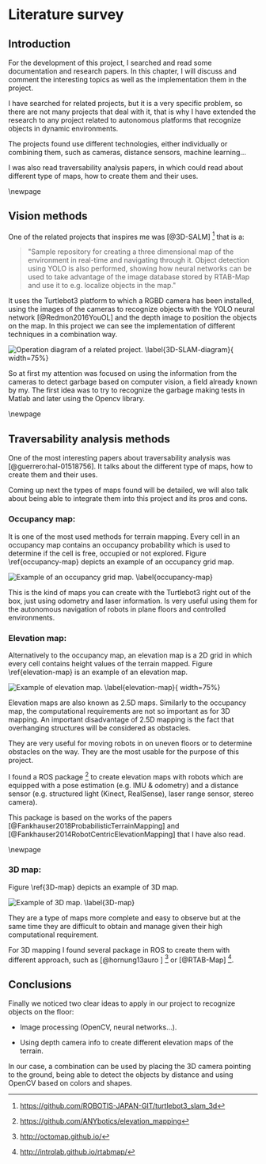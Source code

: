 # Literature survey

## Introduction

For the development of this project, I searched and read some documentation and research papers. In this chapter, I will discuss and comment the interesting topics as well as the implementation them in the project.

I have searched for related projects, but it is a very specific problem, so there are not many projects that deal with it, that is why I have extended the research to any project related to autonomous platforms that recognize objects in dynamic environments.

The projects found use different technologies, either individually or combining them, such as cameras, distance sensors, machine learning...

I was also read traversability analysis papers, in which could read about different type of maps, how to create them and their uses.

\newpage

## Vision methods

One of the related projects that inspires me was [@3D-SALM] [^1] that is a:

[^1]: https://github.com/ROBOTIS-JAPAN-GIT/turtlebot3_slam_3d

> "Sample repository for creating a three dimensional map of the environment in real-time and navigating through it. Object detection using YOLO is also performed, showing how neural networks can be used to take advantage of the image database stored by RTAB-Map and use it to e.g. localize objects in the map."

It uses the Turtlebot3 platform to which a RGBD camera has been installed, using the images of the cameras to recognize objects with the YOLO neural network [@Redmon2016YouOL] and the depth image to position the objects on the map. In this project we can see the implementation of different techniques in a combination way.

![Operation diagram of a related project. \label{3D-SLAM-diagram}](source/figures/3D-SLAM-diagram.png){ width=75%}

So at first my attention was focused on using the information from the cameras to detect garbage based on computer vision, a field already known by my. The first idea was to try to recognize the garbage making tests in Matlab and later using the Opencv library.

\newpage

## Traversability analysis methods

One of the most interesting papers about traversability analysis was [@guerrero:hal-01518756]. It talks about the different type of maps, how to create them and their uses.

Coming up next the types of maps found will be detailed, we will also talk about being able to integrate them into this project and its pros and cons.

### Occupancy map:

It is one of the most used methods for terrain mapping. Every cell in an occupancy map contains an occupancy probability which is used to determine if the cell is free, occupied or not explored. Figure \ref{occupancy-map} depicts an example of an occupancy grid map.

![Example of an occupancy grid map. \label{occupancy-map}](source/figures/occupancy-map.png)

This is the kind of maps you can create with the Turtlebot3 right out of the box, just using odometry and laser information. Is very useful using them for the autonomous navigation of robots in plane floors and controlled environments.

### Elevation map:

Alternatively to the occupancy map, an elevation map is a 2D grid in which every cell contains height values of the terrain mapped. Figure \ref{elevation-map} is an example of an elevation map.

![Example of elevation map. \label{elevation-map}](source/figures/elevation-map.jpg){ width=75%}

Elevation maps are also known as 2.5D maps. Similarly to the occupancy map, the computational requirements are not so important as for 3D mapping. An important disadvantage of 2.5D mapping is the fact that overhanging structures will be considered as obstacles.

They are very useful for moving robots in on uneven floors or to determine obstacles on the way. They are the most usable for the purpose of this project.

I found a ROS package [^2] to create elevation maps with robots which are equipped with a pose estimation (e.g. IMU & odometry) and a distance sensor (e.g. structured light (Kinect, RealSense), laser range sensor, stereo camera).

This package is based on the works of the papers [@Fankhauser2018ProbabilisticTerrainMapping] and [@Fankhauser2014RobotCentricElevationMapping] that I have also read.

[^2]: https://github.com/ANYbotics/elevation_mapping

\newpage

### 3D map:

Figure \ref{3D-map} depicts an example of 3D map.

![Example of 3D map. \label{3D-map}](source/figures/3D-map.png)

They are a type of maps more complete and easy to observe but at the same time they are difficult to obtain and manage given their high computational requirement.

For 3D mapping I found several package in ROS to create them with different approach, such as [@hornung13auro ] [^3] or [@RTAB-Map] [^4].

[^3]: http://octomap.github.io/
[^4]: http://introlab.github.io/rtabmap/

## Conclusions

Finally we noticed two clear ideas to apply in our project to recognize objects on the floor:

- Image processing (OpenCV, neural networks...).

- Using depth camera info to create different elevation maps of the terrain.

In our case, a combination can be used by placing the 3D camera pointing to the ground, being able to detect the objects by distance and using OpenCV based on colors and shapes.
